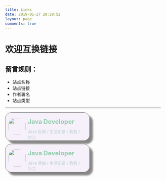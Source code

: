 ```yaml
---
title: Links
date: 2019-01-27 20:29:52
layout: page
comments: true
---
```


# 欢迎互换链接

## 留言规则：

* 站点名称
* 站点链接
* 作者署名
* 站点类型

---
<html>
    <style>
        .link_card {
            display: flex;
            border-radius: 20px;
            border: 1px solid #666;
            box-shadow: 10px 10px 5px #888888;
            width: 50%;
            height: 70px;
            padding: 10px;
            margin-top: 10px;
            background-color: #F5F0FA;
            align-content: center;
            text-align: left;
        }
        .card_img{
            flex: 1;
            margin: 0 auto;
            vertical-align: middle;
        }
        .link_content {
            flex: 8;
            padding: 7px;
            font-size: 13px;
        }
        .title{
            color: #91CDAC;
            font-weight: bold;
            font-size: 15px;
        }
        .title a{
            color: #91CDAC;
            font-weight: bold;
            text-decoration: none;
            font-size: 20px;
        }
        .title a:hover{
            color: #D480AA;
        }
        img{
            border-radius: 20px;
            margin-top: 7px;
            vertical-align: middle;
            text-align: center;
        }
        .description{
            color: #BBD0D3;
            padding-top: 10px;
        }
    </style>
        <div class="link_card">
            <div class="card_img">
                <img src="https://hexoblog-1257022783.cos.ap-chengdu.myqcloud.com/avatar.png" style="width;55px;height:55px;" ></img>
            </div>
            <div class = "link_content">
                <div class="title"><a href="https://guoshizhan.github.io/" >Java Developer</a></div>
                <div class="description">Java 后端 / 生活记录 / 教程 / 学习</div>
            </div>
        </div>
        <div class="link_card">
            <div class="card_img">
                <img src="https://hexoblog-1257022783.cos.ap-chengdu.myqcloud.com/avatar.png" style="width;55px;height:55px;" ></img>
            </div>
            <div class = "link_content">
                <div class="title"><a href="https://guoshizhan.github.io/" >Java Developer</a></div>
                <div class="description">Java 后端 / 生活记录 / 教程 / 学习</div>
            </div>
        </div>
</html>


